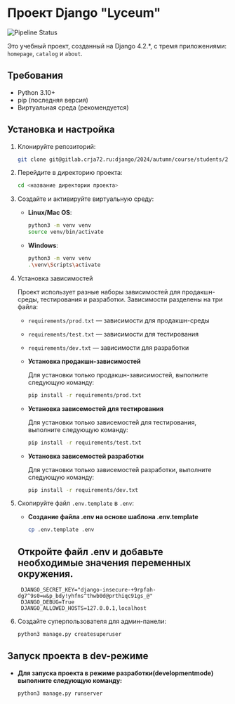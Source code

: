 # Проект Django "Lyceum"
![Pipeline Status](https://gitlab.crja72.ru/django/2024/autumn/course/students/286724-betttttt-course-1187/badges/main/pipeline.svg)

Это учебный проект, созданный на Django 4.2.*, с тремя приложениями: `homepage`, `catalog` и `about`.

## Требования

- Python 3.10+
- pip (последняя версия)
- Виртуальная среда (рекомендуется)

## Установка и настройка

1. Клонируйте репозиторий:

    ```bash
    git clone git@gitlab.crja72.ru:django/2024/autumn/course/students/286724-betttttt-course-1187.git
    ```

2. Перейдите в директорию проекта:

    ```bash
    cd <название директории проекта>
    ```

3. Создайте и активируйте виртуальную среду:

    - **Linux/Mac OS**:

        ```bash
        python3 -m venv venv
        source venv/bin/activate
        ```

    - **Windows**:

        ```bash
        python3 -m venv venv
        .\venv\Scripts\activate
        ```

4. Установка зависимостей

    Проект использует разные наборы зависимостей для продакшн-среды, тестирования и разработки. Зависимости разделены на три файла:

    - `requirements/prod.txt` — зависимости для продакшн-среды
    - `requirements/test.txt` — зависимости для тестирования
    - `requirements/dev.txt` — зависимости для разработки

    - **Установка продакшн-зависимостей**

        Для установки только продакшн-зависимостей, выполните следующую команду:

        ```bash
        pip install -r requirements/prod.txt
        ```

    - **Установка зависемостей для тестирования**

        Для установки только зависемостей для тестирования, выполните следующую команду:

        ```bash
        pip install -r requirements/test.txt
        ```  

    - **Установка зависемостей разработки**

        Для установки только зависемостей разработки, выполните следующую команду:

        ```bash
        pip install -r requirements/dev.txt
        ```  

5. Скопируйте файл `.env.template` в `.env`:

    - **Создание файла .env на основе шаблона .env.template** 

        ```bash
        cp .env.template .env
        ```

    ## Откройте файл .env и добавьте необходимые значения переменных окружения.

        DJANGO_SECRET_KEY="django-insecure-+9rpfah-dg7^9s0=w&p_bdy!yhfns^thwb0d@prthiqc91gs_@"
        DJANGO_DEBUG=True
        DJANGO_ALLOWED_HOSTS=127.0.0.1,localhost

6. Создайте суперпользователя для админ-панели:

    ```bash
    python3 manage.py createsuperuser
    ```
    
## Запуск проекта в dev-режиме

- **Для запуска проекта в режиме разработки(developmentmode) выполните следующую команду:**

    ```bash
    python3 manage.py runserver
    ```
